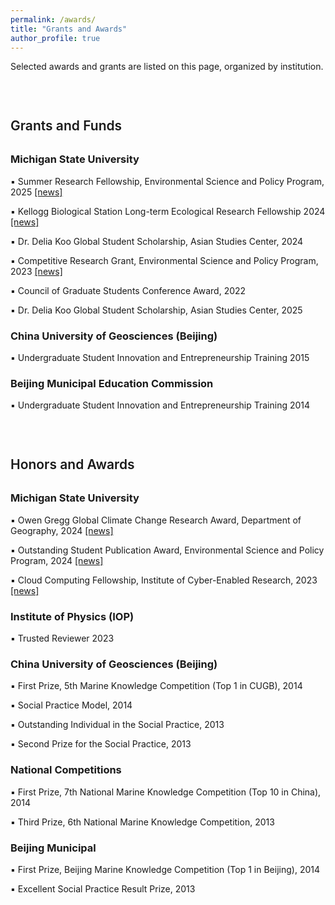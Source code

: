 ```yaml
---
permalink: /awards/
title: "Grants and Awards"
author_profile: true
---
```


<style>
h2 {
  margin-top: 3.5em;     /* more spacing between sections */
  margin-bottom: 1.5em;
  font-weight: 600;
}

/* Remove any default underline or after-pseudo content */
h2::after {
  display: none !important;
}

ul li, ol li {
  margin-bottom: 0.25em;
}

/* Completely hide any HR if accidentally left in */
hr {
  display: none !important;
}
</style>

Selected awards and grants are listed on this page, organized by institution.

## Grants and Funds
### Michigan State University
▪ Summer Research Fellowship, Environmental Science and Policy Program, 2025 <a href="https://espp.msu.edu/resources/summer-research-fellowships.html">[news]</a>

▪ Kellogg Biological Station Long-term Ecological Research Fellowship 2024 <a href="https://lter.kbs.msu.edu/get-involved/lter-graduate-fellowships/">[news]</a>

▪ Dr. Delia Koo Global Student Scholarship, Asian Studies Center, 2024

▪ Competitive Research Grant, Environmental Science and Policy Program, 2023 <a href="https://espp.msu.edu/resources/competitive-research-grant.html">[news]</a>

▪ Council of Graduate Students Conference Award, 2022

▪ Dr. Delia Koo Global Student Scholarship, Asian Studies Center, 2025 

### China University of Geosciences (Beijing)
▪ Undergraduate Student Innovation and Entrepreneurship Training 2015

### Beijing Municipal Education Commission
▪ Undergraduate Student Innovation and Entrepreneurship Training 2014

## Honors and Awards
### Michigan State University
▪ Owen Gregg Global Climate Change Research Award, Department of Geography, 2024 <a href="https://geo.msu.edu/news-events/news/2024-05-20.html">[news]</a>

▪ Outstanding Student Publication Award, Environmental Science and Policy Program, 2024 <a href="https://espp.msu.edu/resources/publication-awards.html">[news]</a>

▪ Cloud Computing Fellowship, Institute of Cyber-Enabled Research, 2023 <a href="https://icer.msu.edu/News/2023-Cloud-Computing-Fellows-Embark-on-Journey-of-Innovation">[news]</a>

### Institute of Physics (IOP)
▪ Trusted Reviewer 2023

### China University of Geosciences (Beijing)
▪ First Prize, 5th Marine Knowledge Competition (Top 1 in CUGB), 2014

▪ Social Practice Model, 2014

▪ Outstanding Individual in the Social Practice, 2013

▪ Second Prize for the Social Practice, 2013

### National Competitions
▪ First Prize, 7th National Marine Knowledge Competition (Top 10 in China), 2014

▪ Third Prize, 6th National Marine Knowledge Competition, 2013

### Beijing Municipal
▪ First Prize, Beijing Marine Knowledge Competition (Top 1 in Beijing), 2014

▪ Excellent Social Practice Result Prize, 2013

